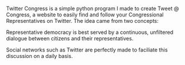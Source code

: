 Twitter Congress is a simple python program I made to create Tweet @ Congress, a website to easily find and follow your Congressional Representatives on Twitter. The idea came from two concepts:

Representative democracy is best served by a continuous, unfiltered dialogue between citizens and their representatives.

Social networks such as Twitter are perfectly made to faciliate this discussion on a daily basis.